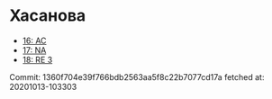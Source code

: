 # Хасанова
- [16: AC](16.md)
- [17: NA](17.md)
- [18: RE 3](18.md)

Commit: 1360f704e39f766bdb2563aa5f8c22b7077cd17a
 fetched at: 20201013-103303
